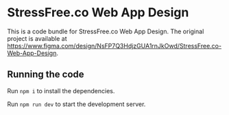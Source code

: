 
  # StressFree.co Web App Design

  This is a code bundle for StressFree.co Web App Design. The original project is available at https://www.figma.com/design/NsFP7Q3HdjzGUA1rnJkOwd/StressFree.co-Web-App-Design.

  ## Running the code

  Run `npm i` to install the dependencies.

  Run `npm run dev` to start the development server.
  